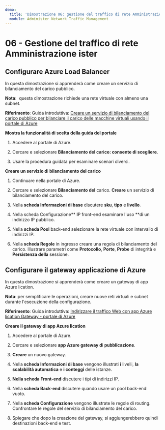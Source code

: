 ```yaml
---
demo:
  title: 'Dimostrazione 06: gestione del traffico di rete Amministrazione ister'
  module: Administer Network Traffic Management
---
```



# 06 - Gestione del traffico di rete Amministrazione ister

## Configurare Azure Load Balancer

In questa dimostrazione si apprenderà come creare un servizio di bilanciamento del carico pubblico. 

**Nota:**  questa dimostrazione richiede una rete virtuale con almeno una subnet. 

**Riferimento**: Guida introduttiva: [Creare un servizio di bilanciamento del carico pubblico per bilanciare il carico delle macchine virtuali usando il portale di Azure](https://learn.microsoft.com/azure/load-balancer/quickstart-load-balancer-standard-public-portal)

**Mostra la funzionalità di scelta della guida del portale**

1. Accedere al portale di Azure.

1. Cercare e selezionare **Bilanciamento del carico: consente di scegliere**.

1. Usare la procedura guidata per esaminare scenari diversi.
   
**Creare un servizio di bilanciamento del carico**

1. Continuare nella portale di Azure.

1. Cercare e selezionare **Bilanciamento del** carico. **Creare** un servizio di bilanciamento del carico. 

1. Nella **scheda Informazioni di base** discutere **sku**, **tipo** e **livello**.

1. Nella scheda Configurazione** IP front-end esaminare l'uso **di un indirizzo IP pubblico.

1. Nella **scheda Pool** back-end selezionare la rete virtuale con intervallo di indirizzi IP.

1. Nella **scheda Regole** in ingresso creare una regola di bilanciamento del carico. Illustrare parametri come **Protocollo**, **Porte**, **Probe** di integrità e **Persistenza della** sessione. 


## Configurare il gateway applicazione di Azure

In questa dimostrazione si apprenderà come creare un gateway di app Azure lication. 

**Nota**: per semplificare le operazioni, creare nuove reti virtuali e subnet durante l'esecuzione della configurazione. 

**Riferimento**: Guida introduttiva: [Indirizzare il traffico Web con app Azure lication Gateway - portale di Azure](https://learn.microsoft.com/azure/application-gateway/quick-create-portal)

**Creare il gateway di app Azure lication**

1. Accedere al portale di Azure.

1. Cercare e selezionare **app Azure gateway di pubblicazione**.

1. **Creare** un nuovo gateway.

1. Nella **scheda Informazioni di base** vengono illustrati **i** livelli, **la scalabilità automatica** e **i conteggi** delle istanze.

1. **Nella scheda Front-end** discutere i tipi di indirizzi IP.

1. Nella **scheda Back-end** discutere quando usare un pool back-end vuoto.

1. Nella **scheda Configurazione** vengono illustrate le regole di routing. Confrontare le regole del servizio di bilanciamento del carico.

1. Spiegare che dopo la creazione del gateway, si aggiungerebbero quindi destinazioni back-end e test. 
